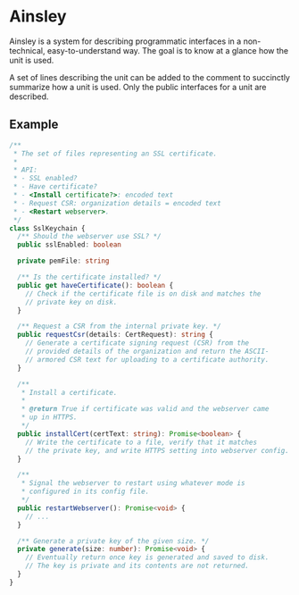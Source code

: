 # Ainsley

Ainsley is a system for describing programmatic interfaces in a non-technical, easy-to-understand way. The goal is to know at a glance how the unit is used.

A set of lines describing the unit can be added to the comment to succinctly summarize how a unit is used. Only the public interfaces for a unit are described.

## Example

```typescript
/**
 * The set of files representing an SSL certificate.
 *
 * API:
 * - SSL enabled?
 * - Have certificate?
 * - <Install certificate?>: encoded text
 * - Request CSR: organization details = encoded text
 * - <Restart webserver>.
 */
class SslKeychain {
  /** Should the webserver use SSL? */
  public sslEnabled: boolean

  private pemFile: string

  /** Is the certificate installed? */
  public get haveCertificate(): boolean {
    // Check if the certificate file is on disk and matches the
    // private key on disk.
  }

  /** Request a CSR from the internal private key. */
  public requestCsr(details: CertRequest): string {
    // Generate a certificate signing request (CSR) from the
    // provided details of the organization and return the ASCII-
    // armored CSR text for uploading to a certificate authority.
  }

  /**
   * Install a certificate.
   *
   * @return True if certificate was valid and the webserver came
   * up in HTTPS.
   */
  public installCert(certText: string): Promise<boolean> {
    // Write the certificate to a file, verify that it matches
    // the private key, and write HTTPS setting into webserver config.
  }

  /**
   * Signal the webserver to restart using whatever mode is
   * configured in its config file.
   */
  public restartWebserver(): Promise<void> {
    // ...
  }

  /** Generate a private key of the given size. */
  private generate(size: number): Promise<void> {
    // Eventually return once key is generated and saved to disk.
    // The key is private and its contents are not returned.
  }
}
```

